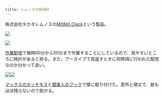 ```yaml
---
title: レムノスの掛時計
---
```

株式会社タカタレムノスの[MONO Clock](https://www.amazon.co.jp/dp/B004UIT8BK)という製品。

![](https://lh6.googleusercontent.com/yPLpgzzZhBqC9DZpDW8VFafZCAjkyCth2kpu6jD-OUHKwI_DHBhQ3_cc08U_YaqC0axK5lW87kgLX9l74RAswpCuJEvpUaNB7IrkZNxhGIO-Y1zDRFlAzUh8LVaTMf8E10UcGVj6OfIoeS6ezUtl_fFjxTVsH7Hv3RN5lXIzB6cWSjMu3BD7eHtD)

![](https://lh4.googleusercontent.com/S4pLvtYW8HOjt0Qqg81zFahmDS-kbmOYhayePwl8yREK2cd3GAgWlnIZwYars_US3BmbSKN8Zc0zxp7UnTUgP7SPpdcgOeozJJMrT2XQXatztYO56rkJe54zfoqxJ3mVZ3iqmPBiArBuhHUW9kvcI07STBu34oTAu_pOy_L3Tz_gtPfyOw5FOU29)

[作業配信](https://www.youtube.com/channel/UC5s-KpSDGzxWPWNv94PnJHw)で毎時00分から50分まで作業することにしているので、見やすいところに時計があると捗る。また、アーカイブで見返すときに何時頃に行われた配信なのか分かって良い。

![](https://lh4.googleusercontent.com/Gv0TTi_5Mf-tcb-j65PFUU8WOml6JXnDrzDRG6Bedr4IkFqVnDqtqyVjebXo3qvUgGDHXJiqwgSVhk652DAMFngOUfwQglP0ZeEaaIHXk--QgSfmmkQOOrceyz7e9DpUqOrY8vvYBidbCQ2LPaZ9neFy_pLelrbZ5QYQq2Ca0BdZ-TLPJo9l-KNe)![](https://lh4.googleusercontent.com/0L1r8Qia4MTQXbVcndUjk-xIG-Y87K5HMLc-1bRBkS6w_LhplMy1hllCQ0ujmkbqfiNXradQuSjaMeQ-MlEQHdnjK43ypvl4TfVF5xnWi4gD9JY40cQPTHFa-4OM9-qqG9HtgrNvkGZa0syGiG7TyvrcM8cdoc0MK9S8MZXnUiqOYPzjSnKk5FJS)

[マックスのホッチキス](https://www.amazon.co.jp/dp/B000O9WRWG)と[壁美人のフック](https://www.amazon.co.jp/dp/B00CU78TDG)で壁に取り付けた。意外と頑丈で、跡もほぼ残らないので助かる。
